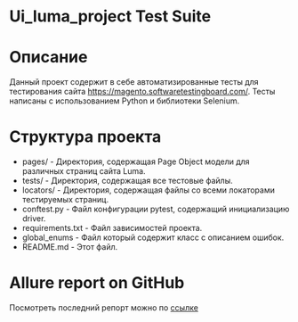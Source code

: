 # Ui_luma_project Test Suite

# Описание
Данный проект содержит в себе автоматизированные тесты для тестирования сайта https://magento.softwaretestingboard.com/. Тесты написаны с использованием Python и библиотеки Selenium.

# Структура проекта
* pages/ - Директория, содержащая Page Object модели для различных страниц сайта Luma.
* tests/ - Директория, содержащая все тестовые файлы.
* locators/ - Директория, содержащая файлы со всеми локаторами тестируемых страниц.
* conftest.py - Файл конфигурации pytest, содержащий инициализацию driver.
* requirements.txt - Файл зависимостей проекта.
* global_enums - Файл который содержит класс с описанием ошибок.
* README.md - Этот файл.

# Allure report on GitHub
Посмотреть последний репорт можно по [ссылке](http://localhost:63342/ui_luma_project/allure-reports/index.html?_ijt=s7cvgn6dvk3cuv6e56kne94vev&_ij_reload=RELOAD_ON_SAVE.)
